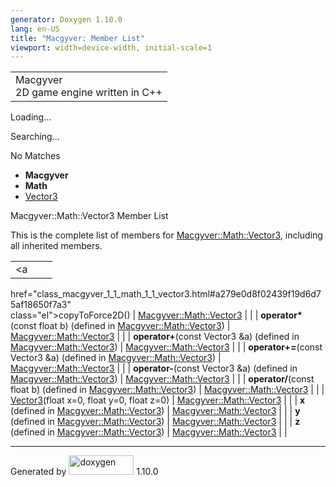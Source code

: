 ```yaml
---
generator: Doxygen 1.10.0
lang: en-US
title: "Macgyver: Member List"
viewport: width=device-width, initial-scale=1
---
```


<div id="top">

<div id="titlearea">

<table data-cellspacing="0" data-cellpadding="0">
<colgroup>
<col style="width: 100%" />
</colgroup>
<tbody>
<tr id="projectrow" class="odd">
<td id="projectalign"><div id="projectname">
Macgyver
</div>
<div id="projectbrief">
2D game engine written in C++
</div></td>
</tr>
</tbody>
</table>

</div>

<div id="main-nav">

</div>

<div id="MSearchSelectWindow"
onmouseover="return searchBox.OnSearchSelectShow()"
onmouseout="return searchBox.OnSearchSelectHide()"
onkeydown="return searchBox.OnSearchSelectKey(event)">

</div>

<div id="MSearchResultsWindow">

<div id="MSearchResults">

<div class="SRPage">

<div id="SRIndex">

<div id="SRResults">

</div>

<div id="Loading" class="SRStatus">

Loading...

</div>

<div id="Searching" class="SRStatus">

Searching...

</div>

<div id="NoMatches" class="SRStatus">

No Matches

</div>

</div>

</div>

</div>

</div>

<div id="nav-path" class="navpath">

- **Macgyver**
- **Math**
- <a href="class_macgyver_1_1_math_1_1_vector3.html"
  class="el">Vector3</a>

</div>

</div>

<div class="header">

<div class="headertitle">

<div class="title">

Macgyver::Math::Vector3 Member List

</div>

</div>

</div>

<div class="contents">

This is the complete list of members for
<a href="class_macgyver_1_1_math_1_1_vector3.html"
class="el">Macgyver::Math::Vector3</a>, including all inherited members.

|                                                                                                 |                                                    |     |
|-------------------------------------------------------------------------------------------------|----------------------------------------------------|-----|
| <a                                                                                              
 href="class_macgyver_1_1_math_1_1_vector3.html#a279e0d8f02439f19d6d75af18650f7a3"                
 class="el">copyToForce2D</a>()                                                                   | <a href="class_macgyver_1_1_math_1_1_vector3.html" 
                                                                                                   class="el">Macgyver::Math::Vector3</a>              |     |
| **operator\***(const float b) (defined in <a href="class_macgyver_1_1_math_1_1_vector3.html"    
 class="el">Macgyver::Math::Vector3</a>)                                                          | <a href="class_macgyver_1_1_math_1_1_vector3.html" 
                                                                                                   class="el">Macgyver::Math::Vector3</a>              |     |
| **operator+**(const Vector3 &a) (defined in <a href="class_macgyver_1_1_math_1_1_vector3.html"  
 class="el">Macgyver::Math::Vector3</a>)                                                          | <a href="class_macgyver_1_1_math_1_1_vector3.html" 
                                                                                                   class="el">Macgyver::Math::Vector3</a>              |     |
| **operator+=**(const Vector3 &a) (defined in <a href="class_macgyver_1_1_math_1_1_vector3.html" 
 class="el">Macgyver::Math::Vector3</a>)                                                          | <a href="class_macgyver_1_1_math_1_1_vector3.html" 
                                                                                                   class="el">Macgyver::Math::Vector3</a>              |     |
| **operator-**(const Vector3 &a) (defined in <a href="class_macgyver_1_1_math_1_1_vector3.html"  
 class="el">Macgyver::Math::Vector3</a>)                                                          | <a href="class_macgyver_1_1_math_1_1_vector3.html" 
                                                                                                   class="el">Macgyver::Math::Vector3</a>              |     |
| **operator/**(const float b) (defined in <a href="class_macgyver_1_1_math_1_1_vector3.html"     
 class="el">Macgyver::Math::Vector3</a>)                                                          | <a href="class_macgyver_1_1_math_1_1_vector3.html" 
                                                                                                   class="el">Macgyver::Math::Vector3</a>              |     |
| <a                                                                                              
 href="class_macgyver_1_1_math_1_1_vector3.html#a61fb1b28cf667c8ef1a90bcd8b405b15"                
 class="el">Vector3</a>(float x=0, float y=0, float z=0)                                          | <a href="class_macgyver_1_1_math_1_1_vector3.html" 
                                                                                                   class="el">Macgyver::Math::Vector3</a>              |     |
| **x** (defined in <a href="class_macgyver_1_1_math_1_1_vector3.html"                            
 class="el">Macgyver::Math::Vector3</a>)                                                          | <a href="class_macgyver_1_1_math_1_1_vector3.html" 
                                                                                                   class="el">Macgyver::Math::Vector3</a>              |     |
| **y** (defined in <a href="class_macgyver_1_1_math_1_1_vector3.html"                            
 class="el">Macgyver::Math::Vector3</a>)                                                          | <a href="class_macgyver_1_1_math_1_1_vector3.html" 
                                                                                                   class="el">Macgyver::Math::Vector3</a>              |     |
| **z** (defined in <a href="class_macgyver_1_1_math_1_1_vector3.html"                            
 class="el">Macgyver::Math::Vector3</a>)                                                          | <a href="class_macgyver_1_1_math_1_1_vector3.html" 
                                                                                                   class="el">Macgyver::Math::Vector3</a>              |     |

</div>

------------------------------------------------------------------------

<span class="small">Generated
by [<img src="doxygen.svg" class="footer" width="104" height="31"
alt="doxygen" />](https://www.doxygen.org/index.html) 1.10.0</span>

